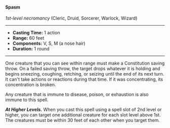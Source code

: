 #### Spasm
*1st-level necromancy* (Cleric, Druid, Sorcerer, Warlock, Wizard)
___
- **Casting Time:** 1 action 
- **Range:** 60 feet 
- **Components:** V, S, M (a nose hair) 
- **Duration:** 1 round 
---
One creature that you can see within range must make a Constitution saving throw. On a failed saving throw, the target drops whatever it is holding and begins sneezing, coughing, retching, or seizing until the end of its next turn. It can't take actions or reactions during that time. If it was concentrating, its concentration is broken. 

Any creature that is immune to disease, poison, or exhaustion is also immune to this spell.

***At Higher Levels.*** When you cast this spell using a spell slot of 2nd level or higher, you can target one addi­tional creature for each slot level above 1st. The creatures must be within 30 feet of each other when you target them. 
